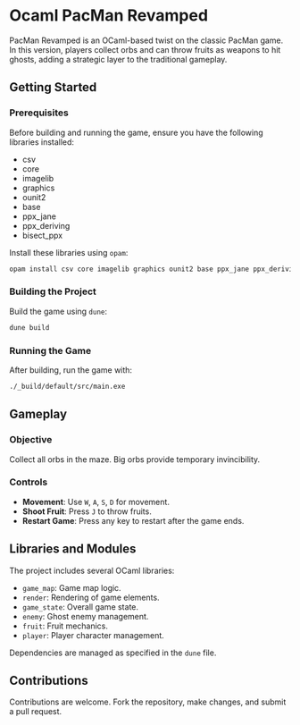 Ocaml PacMan Revamped
=====================

PacMan Revamped is an OCaml-based twist on the classic PacMan game. In this version, players collect orbs and can throw fruits as weapons to hit ghosts, adding a strategic layer to the traditional gameplay.

Getting Started
---------------

### Prerequisites

Before building and running the game, ensure you have the following libraries installed:

*   csv
*   core
*   imagelib
*   graphics
*   ounit2 
*   base
*   ppx_jane
*   ppx_deriving 
*   bisect_ppx

Install these libraries using `opam`:


```sh
opam install csv core imagelib graphics ounit2 base ppx_jane ppx_deriving bisect_ppx
```


### Building the Project

Build the game using `dune`:

```sh
dune build
```

### Running the Game

After building, run the game with:

```sh
./_build/default/src/main.exe
```

Gameplay
--------

### Objective

Collect all orbs in the maze. Big orbs provide temporary invincibility.

### Controls

*   **Movement**: Use `W`, `A`, `S`, `D` for movement.
*   **Shoot Fruit**: Press `J` to throw fruits.
*   **Restart Game**: Press any key to restart after the game ends.

Libraries and Modules
---------------------

The project includes several OCaml libraries:

*   `game_map`: Game map logic.
*   `render`: Rendering of game elements.
*   `game_state`: Overall game state.
*   `enemy`: Ghost enemy management.
*   `fruit`: Fruit mechanics.
*   `player`: Player character management.

Dependencies are managed as specified in the `dune` file.


Contributions
-------------

Contributions are welcome. Fork the repository, make changes, and submit a pull request.